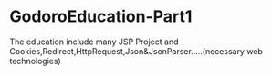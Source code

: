 # GodoroEducation-Part1
The education include many JSP Project and Cookies,Redirect,HttpRequest,Json&amp;JsonParser.....(necessary web technologies)
